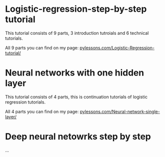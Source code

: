 # Logistic-regression-step-by-step tutorial

This tutorial consists of 9 parts, 3 introduction tutroials and 6 technical tutorials.

All 9 parts you can find on my page: [pylessons.com/Logistic-Regression-tutorial/](https://pylessons.com/Logistic-Regression-tutorial/)

# Neural networks with one hidden layer

This tutorial consists of 4 parts, this is continuation tutorials of logistic regression tutorials.

All 4 parts you can find on my page: [pylessons.com/Neural-network-single-layer/](https://pylessons.com/Neural-network-single-layer//)

# Deep neural netowrks step by step

...
